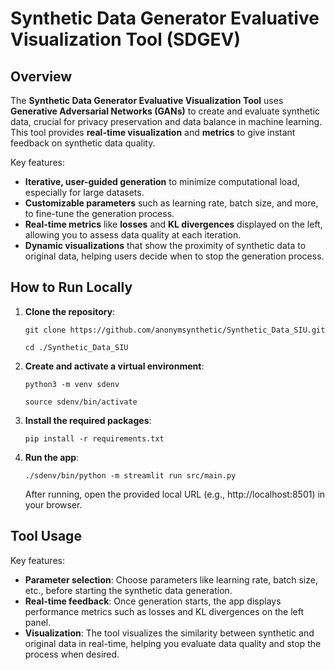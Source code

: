 # **Synthetic Data Generator Evaluative Visualization Tool (SDGEV)**

## **Overview**

The **Synthetic Data Generator Evaluative Visualization Tool** uses **Generative Adversarial Networks (GANs)** to create and evaluate synthetic data, crucial for privacy preservation and data balance in machine learning. This tool provides **real-time visualization** and **metrics** to give instant feedback on synthetic data quality.

Key features:
- **Iterative, user-guided generation** to minimize computational load, especially for large datasets.
- **Customizable parameters** such as learning rate, batch size, and more, to fine-tune the generation process.
- **Real-time metrics** like **losses** and **KL divergences** displayed on the left, allowing you to assess data quality at each iteration.
- **Dynamic visualizations** that show the proximity of synthetic data to original data, helping users decide when to stop the generation process.

## **How to Run Locally**

1. **Clone the repository**:

   ```
   git clone https://github.com/anonymsynthetic/Synthetic_Data_SIU.git
   ```
   ```
   cd ./Synthetic_Data_SIU
    ```
2. **Create and activate a virtual environment**:
   ```
   python3 -m venv sdenv
   ```
   ```
   source sdenv/bin/activate
    ```
3. **Install the required packages**:
   ```
   pip install -r requirements.txt
   ```
4. **Run the app**:
   ```
   ./sdenv/bin/python -m streamlit run src/main.py
   ```
   After running, open the provided local URL (e.g., http://localhost:8501) in your browser.

## **Tool Usage**


Key features:
- **Parameter selection**: Choose parameters like learning rate, batch size, etc., before starting the synthetic data generation.
- **Real-time feedback**: Once generation starts, the app displays performance metrics such as losses and KL divergences on the left panel.
- **Visualization**: The tool visualizes the similarity between synthetic and original data in real-time, helping you evaluate data quality and stop the process when desired.





